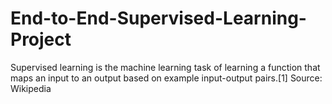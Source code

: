 # End-to-End-Supervised-Learning-Project
Supervised learning is the machine learning task of learning a function that maps an input to an output based on example input-output pairs.[1] Source: Wikipedia
 


